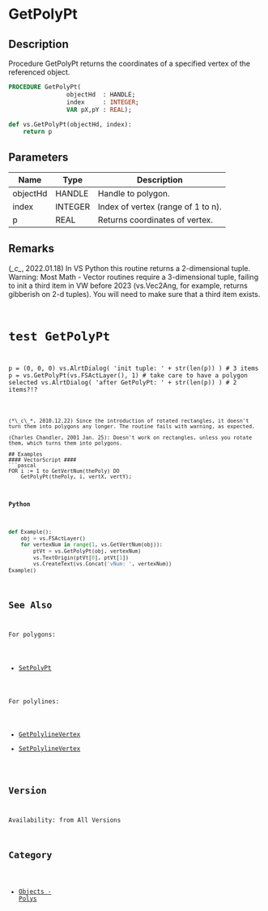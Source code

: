 # GetPolyPt

## Description
Procedure GetPolyPt returns the coordinates of a specified vertex of the referenced object.

```pascal
PROCEDURE GetPolyPt(
				objectHd  : HANDLE;
				index     : INTEGER;
				VAR pX,pY : REAL);
```

```python
def vs.GetPolyPt(objectHd, index):
    return p
```

## Parameters
|Name|Type|Description|
|---|---|---|
|objectHd|HANDLE|Handle to polygon.|
|index|INTEGER|Index of vertex (range of 1 to n).|
|p|REAL|Returns coordinates of vertex.|

## Remarks
(*\_c\_*, 2022.01.18) In VS Python this routine returns a 2-dimensional tuple. Warning: Most Math - Vector routines require a 3-dimensional tuple, failing to init a third item in VW before 2023 (vs.Vec2Ang, for example, returns gibberish on 2-d tuples). You will need to make sure that a third item exists.
<code lang="py">
# test GetPolyPt
p = (0, 0, 0)
vs.AlrtDialog( 'init tuple: ' + str(len(p)) ) # 3 items
p = vs.GetPolyPt(vs.FSActLayer(), 1) # take care to have a polygon selected
vs.AlrtDialog( 'after GetPolyPt: ' + str(len(p)) ) # 2 items?!?
```

(*\_c\_*, 2010.12.22) Since the introduction of rotated rectangles, it doesn't turn them into polygons any longer. The routine fails with warning, as expected. 

(Charles Chandler, 2001 Jan. 25): Doesn't work on rectangles, unless you rotate them, which turns them into polygons.

## Examples
#### VectorScript ####
```pascal
FOR i := 1 to GetVertNum(thePoly) DO
    GetPolyPt(thePoly, i, vertX, vertY);
```
#### Python ####
```python
def Example():
    obj = vs.FSActLayer()
    for vertexNum in range(1, vs.GetVertNum(obj)):
        ptVt = vs.GetPolyPt(obj, vertexNum)
        vs.TextOrigin(ptVt[0], ptVt[1])
        vs.CreateText(vs.Concat('vNum: ', vertexNum))
Example()
```

## See Also
For polygons:
* [SetPolyPt](SetPolyPt.md)

For polylines:
* [GetPolylineVertex](GetPolylineVertex.md)
* [SetPolylineVertex](SetPolylineVertex.md)

## Version
Availability: from All Versions

## Category
* [Objects - Polys](../Categories/Objects%20-%20Polys.md)
